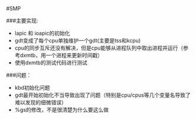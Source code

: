 #SMP


###主要实现:  
* lapic 和 ioapic的初始化
* gdt变成了每个cpu单独维护一个gdt(主要是tss和kcpu)
* cpu的同步互斥还没有解决，但是cpu能够从进程队列中取出进程并运行（参考dxmtb，用一个进程来更新时间戳）
* 使用dxmtb的测试代码进行测试

###问题：
* kbd初始化问题
* gdt最开始初始化不当导致出现了问题（特别是cpu/cpus等几个变量名导致了难以发现的细微错误）
* %gs的修改，不是很清楚为什么要这么做


